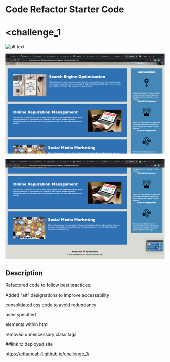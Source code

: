 # Code Refactor Starter Code
# <challenge_1

![alt text](./assets/images/screenshot1.png "First third of page")

![alt text](./assets/images/screenshot2.png "Second third of page")

![alt text](./assets/images/screenshot3.png "final third of page")

## Description

Refactored code to follow best practices. 

Added "alt" designations to improve accessability

consolidated css code to avoid redundancy

used specified <div> elements within html
  
removed unneccessary class tags

##link to deployed site
  
https://ethancahill.github.io/challenge_1/
